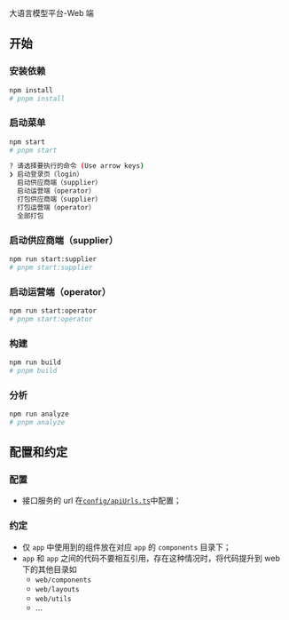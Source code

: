 大语言模型平台-Web 端

## 开始

### 安装依赖

```bash
npm install
# pnpm install
```

### 启动菜单

```bash
npm start
# pnpm start

? 请选择要执行的命令 (Use arrow keys)
❯ 启动登录页（login）
  启动供应商端（supplier）
  启动运营端（operator）
  打包供应商端（supplier）
  打包运营端（operator）
  全部打包
```

### 启动供应商端（supplier）

```bash
npm run start:supplier
# pnpm start:supplier
```

### 启动运营端（operator）

```bash
npm run start:operator
# pnpm start:operator
```

### 构建

```bash
npm run build
# pnpm build
```

### 分析

```bash
npm run analyze
# pnpm analyze
```

## 配置和约定

### 配置

- 接口服务的 url 在[`config/apiUrls.ts`](./config/apiUrls.ts)中配置；

### 约定

- 仅 `app` 中使用到的组件放在对应 `app` 的 `components` 目录下；
- `app` 和 `app` 之间的代码不要相互引用，存在这种情况时，将代码提升到 web 下的其他目录如
  - `web/components`
  - `web/layouts`
  - `web/utils`
  - ...
